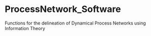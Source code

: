 # ProcessNetwork_Software
Functions for the delineation of Dynamical Process Networks using Information Theory
